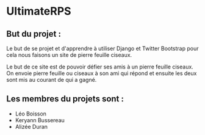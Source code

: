 # UltimateRPS

## But du projet :
Le but de se projet et d'apprendre à utiliser Django et Twitter Bootstrap pour cela nous faisons un site de pierre feuille ciseaux.

Le but de ce site est de pouvoir défier ses amis à un pierre feuille ciseaux. On envoie pierre feuille ou ciseaux à son ami qui répond et ensuite les deux sont mis au courant de qui a gagné.

## Les membres du projets sont :
* Léo Boisson
* Keryann Bussereau
* Alizée Duran
